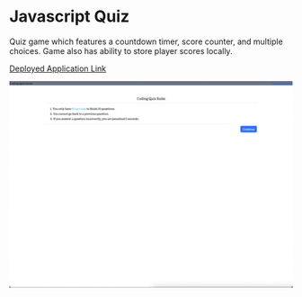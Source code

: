 # Javascript Quiz 

Quiz game which features a countdown timer, score counter, and multiple choices. Game also has ability to store player scores locally.

[Deployed Application Link](https://parinthalangdee.github.io/Module-4-Challenge/)

![Module-4-Challenge Screenshot](./Assets/Images/Module-4-Challenge%20Screenshot.png)